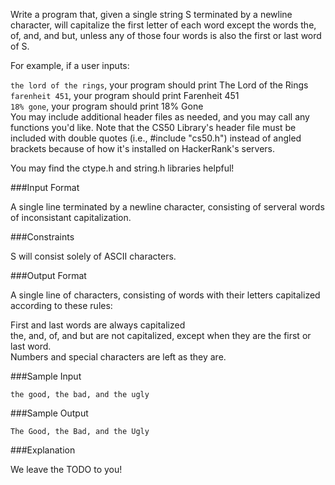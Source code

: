 Write a program that, given a single string S terminated by a newline character, will capitalize the first letter of each word except the words the, of, and, and but, unless any of those four words is also the first or last word of S.

For example, if a user inputs:

`the lord of the rings`, your program should print The Lord of the Rings  
`farenheit 451`, your program should print Farenheit 451  
`18% gone`, your program should print 18% Gone  
You may include additional header files as needed, and you may call any functions you'd like. Note that the CS50 Library's header file must be included with double quotes (i.e., #include "cs50.h") instead of angled brackets because of how it's installed on HackerRank's servers.

You may find the ctype.h and string.h libraries helpful!

###Input Format

A single line terminated by a newline character, consisting of serveral words of inconsistant capitalization.

###Constraints

S will consist solely of ASCII characters.

###Output Format

A single line of characters, consisting of words with their letters capitalized according to these rules:

First and last words are always capitalized  
the, and, of, and but are not capitalized, except when they are the first or last word.  
Numbers and special characters are left as they are.  

###Sample Input

`the good, the bad, and the ugly`

###Sample Output

`The Good, the Bad, and the Ugly`

###Explanation

We leave the TODO to you!
